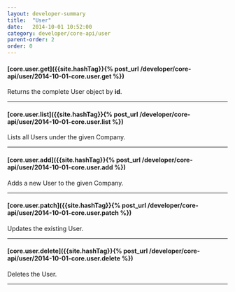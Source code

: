 ```yaml
---
layout: developer-summary
title:  "User"
date:   2014-10-01 10:52:00
category: developer/core-api/user
parent-order: 2
order: 0
---
```


#### [core.user.get]({{site.hashTag}}{% post_url /developer/core-api/user/2014-10-01-core.user.get %})

Returns the complete User object by **id**.

***

#### [core.user.list]({{site.hashTag}}{% post_url /developer/core-api/user/2014-10-01-core.user.list %})

Lists all Users under the given Company.

***

#### [core.user.add]({{site.hashTag}}{% post_url /developer/core-api/user/2014-10-01-core.user.add %})

Adds a new User to the given Company.

***

#### [core.user.patch]({{site.hashTag}}{% post_url /developer/core-api/user/2014-10-01-core.user.patch %})

Updates the existing User.

***

#### [core.user.delete]({{site.hashTag}}{% post_url /developer/core-api/user/2014-10-01-core.user.delete %})

Deletes the User.

***